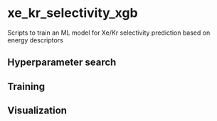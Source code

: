 # xe_kr_selectivity_xgb
Scripts to train an ML model for Xe/Kr selectivity prediction based on energy descriptors

## Hyperparameter search

## Training

## Visualization

## 